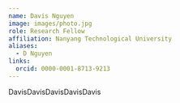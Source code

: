 ```yaml
---
name: Davis Nguyen
image: images/photo.jpg
role: Research Fellow
affiliation: Nanyang Technological University
aliases:
  - D Nguyen
links:
  orcid: 0000-0001-8713-9213
---
```

DavisDavisDavisDavisDavis

